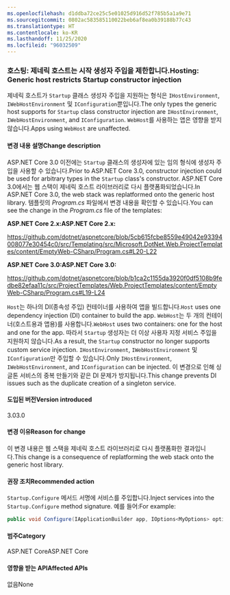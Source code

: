 ```yaml
---
ms.openlocfilehash: d1ddba72ce25c5e01025d916d52f785b5a1a9e71
ms.sourcegitcommit: 0802ac583585110022beb6af8ea0b39188b77c43
ms.translationtype: HT
ms.contentlocale: ko-KR
ms.lasthandoff: 11/25/2020
ms.locfileid: "96032509"
---
```

### <a name="hosting-generic-host-restricts-startup-constructor-injection"></a><span data-ttu-id="7437d-101">호스팅: 제네릭 호스트는 시작 생성자 주입을 제한합니다.</span><span class="sxs-lookup"><span data-stu-id="7437d-101">Hosting: Generic host restricts Startup constructor injection</span></span>

<span data-ttu-id="7437d-102">제네릭 호스트가 `Startup` 클래스 생성자 주입을 지원하는 형식은 `IHostEnvironment`, `IWebHostEnvironment` 및 `IConfiguration`뿐입니다.</span><span class="sxs-lookup"><span data-stu-id="7437d-102">The only types the generic host supports for `Startup` class constructor injection are `IHostEnvironment`, `IWebHostEnvironment`, and `IConfiguration`.</span></span> <span data-ttu-id="7437d-103">`WebHost`를 사용하는 앱은 영향을 받지 않습니다.</span><span class="sxs-lookup"><span data-stu-id="7437d-103">Apps using `WebHost` are unaffected.</span></span>

#### <a name="change-description"></a><span data-ttu-id="7437d-104">변경 내용 설명</span><span class="sxs-lookup"><span data-stu-id="7437d-104">Change description</span></span>

<span data-ttu-id="7437d-105">ASP.NET Core 3.0 이전에는 `Startup` 클래스의 생성자에 있는 임의 형식에 생성자 주입을 사용할 수 있습니다.</span><span class="sxs-lookup"><span data-stu-id="7437d-105">Prior to ASP.NET Core 3.0, constructor injection could be used for arbitrary types in the `Startup` class's constructor.</span></span> <span data-ttu-id="7437d-106">ASP.NET Core 3.0에서는 웹 스택이 제네릭 호스트 라이브러리로 다시 플랫폼화되었습니다.</span><span class="sxs-lookup"><span data-stu-id="7437d-106">In ASP.NET Core 3.0, the web stack was replatformed onto the generic host library.</span></span> <span data-ttu-id="7437d-107">템플릿의 *Program.cs* 파일에서 변경 내용을 확인할 수 있습니다.</span><span class="sxs-lookup"><span data-stu-id="7437d-107">You can see the change in the *Program.cs* file of the templates:</span></span>

<span data-ttu-id="7437d-108">**ASP.NET Core 2.x:**</span><span class="sxs-lookup"><span data-stu-id="7437d-108">**ASP.NET Core 2.x:**</span></span>

<https://github.com/dotnet/aspnetcore/blob/5cb615fcbe8559e49042e93394008077e30454c0/src/Templating/src/Microsoft.DotNet.Web.ProjectTemplates/content/EmptyWeb-CSharp/Program.cs#L20-L22>

<span data-ttu-id="7437d-109">**ASP.NET Core 3.0:**</span><span class="sxs-lookup"><span data-stu-id="7437d-109">**ASP.NET Core 3.0:**</span></span>

<https://github.com/dotnet/aspnetcore/blob/b1ca2c1155da3920f0df5108b9fedbe82efaa11c/src/ProjectTemplates/Web.ProjectTemplates/content/EmptyWeb-CSharp/Program.cs#L19-L24>

<span data-ttu-id="7437d-110">`Host`는 하나의 DI(종속성 주입) 컨테이너를 사용하여 앱을 빌드합니다.</span><span class="sxs-lookup"><span data-stu-id="7437d-110">`Host` uses one dependency injection (DI) container to build the app.</span></span> <span data-ttu-id="7437d-111">`WebHost`는 두 개의 컨테이너(호스트용과 앱용)를 사용합니다.</span><span class="sxs-lookup"><span data-stu-id="7437d-111">`WebHost` uses two containers: one for the host and one for the app.</span></span> <span data-ttu-id="7437d-112">따라서 `Startup` 생성자는 더 이상 사용자 지정 서비스 주입을 지원하지 않습니다.</span><span class="sxs-lookup"><span data-stu-id="7437d-112">As a result, the `Startup` constructor no longer supports custom service injection.</span></span> <span data-ttu-id="7437d-113">`IHostEnvironment`, `IWebHostEnvironment` 및 `IConfiguration`만 주입할 수 있습니다.</span><span class="sxs-lookup"><span data-stu-id="7437d-113">Only `IHostEnvironment`, `IWebHostEnvironment`, and `IConfiguration` can be injected.</span></span> <span data-ttu-id="7437d-114">이 변경으로 인해 싱글톤 서비스의 중복 만들기와 같은 DI 문제가 방지됩니다.</span><span class="sxs-lookup"><span data-stu-id="7437d-114">This change prevents DI issues such as the duplicate creation of a singleton service.</span></span>

#### <a name="version-introduced"></a><span data-ttu-id="7437d-115">도입된 버전</span><span class="sxs-lookup"><span data-stu-id="7437d-115">Version introduced</span></span>

<span data-ttu-id="7437d-116">3.0</span><span class="sxs-lookup"><span data-stu-id="7437d-116">3.0</span></span>

#### <a name="reason-for-change"></a><span data-ttu-id="7437d-117">변경 이유</span><span class="sxs-lookup"><span data-stu-id="7437d-117">Reason for change</span></span>

<span data-ttu-id="7437d-118">이 변경 내용은 웹 스택을 제네릭 호스트 라이브러리로 다시 플랫폼화한 결과입니다.</span><span class="sxs-lookup"><span data-stu-id="7437d-118">This change is a consequence of replatforming the web stack onto the generic host library.</span></span>

#### <a name="recommended-action"></a><span data-ttu-id="7437d-119">권장 조치</span><span class="sxs-lookup"><span data-stu-id="7437d-119">Recommended action</span></span>

<span data-ttu-id="7437d-120">`Startup.Configure` 메서드 서명에 서비스를 주입합니다.</span><span class="sxs-lookup"><span data-stu-id="7437d-120">Inject services into the `Startup.Configure` method signature.</span></span> <span data-ttu-id="7437d-121">예를 들어:</span><span class="sxs-lookup"><span data-stu-id="7437d-121">For example:</span></span>

```csharp
public void Configure(IApplicationBuilder app, IOptions<MyOptions> options)
```

#### <a name="category"></a><span data-ttu-id="7437d-122">범주</span><span class="sxs-lookup"><span data-stu-id="7437d-122">Category</span></span>

<span data-ttu-id="7437d-123">ASP.NET Core</span><span class="sxs-lookup"><span data-stu-id="7437d-123">ASP.NET Core</span></span>

#### <a name="affected-apis"></a><span data-ttu-id="7437d-124">영향을 받는 API</span><span class="sxs-lookup"><span data-stu-id="7437d-124">Affected APIs</span></span>

<span data-ttu-id="7437d-125">없음</span><span class="sxs-lookup"><span data-stu-id="7437d-125">None</span></span>

<!-- 

#### Affected APIs

Not detectable via API analysis

-->
